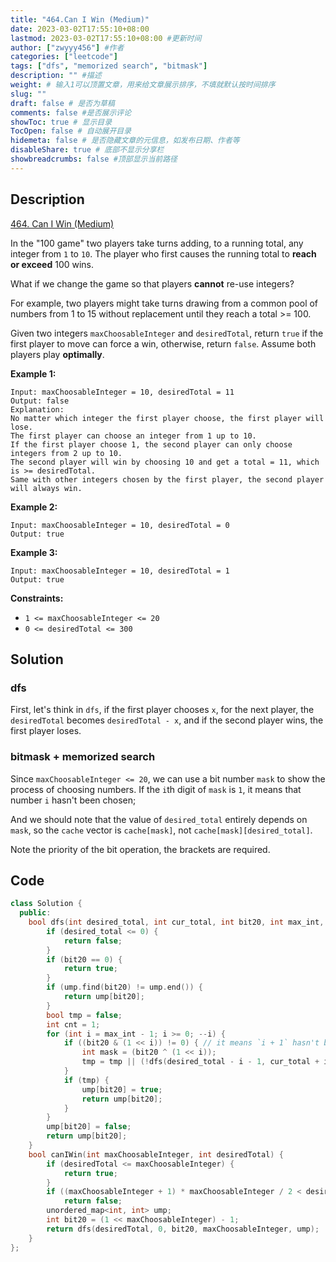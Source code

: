 ```yaml
---
title: "464.Can I Win (Medium)"
date: 2023-03-02T17:55:10+08:00
lastmod: 2023-03-02T17:55:10+08:00 #更新时间
author: ["zwyyy456"] #作者
categories: ["leetcode"]
tags: ["dfs", "memorized search", "bitmask"]
description: "" #描述
weight: # 输入1可以顶置文章，用来给文章展示排序，不填就默认按时间排序
slug: ""
draft: false # 是否为草稿
comments: false #是否展示评论
showToc: true # 显示目录
TocOpen: false # 自动展开目录
hidemeta: false # 是否隐藏文章的元信息，如发布日期、作者等
disableShare: true # 底部不显示分享栏
showbreadcrumbs: false #顶部显示当前路径
---
```

## Description
[464. Can I Win (Medium)](https://leetcode.com/problems/can-i-win/)

In the "100 game" two players take turns adding, to a running total, any integer from `1` to `10`.
The player who first causes the running total to **reach or exceed** 100 wins.

What if we change the game so that players **cannot** re-use integers?

For example, two players might take turns drawing from a common pool of numbers from 1 to 15 without
replacement until they reach a total >= 100.

Given two integers `maxChoosableInteger` and `desiredTotal`, return `true` if the first player to
move can force a win, otherwise, return `false`. Assume both players play **optimally**.

**Example 1:**

```
Input: maxChoosableInteger = 10, desiredTotal = 11
Output: false
Explanation:
No matter which integer the first player choose, the first player will lose.
The first player can choose an integer from 1 up to 10.
If the first player choose 1, the second player can only choose integers from 2 up to 10.
The second player will win by choosing 10 and get a total = 11, which is >= desiredTotal.
Same with other integers chosen by the first player, the second player will always win.

```

**Example 2:**

```
Input: maxChoosableInteger = 10, desiredTotal = 0
Output: true

```

**Example 3:**

```
Input: maxChoosableInteger = 10, desiredTotal = 1
Output: true

```

**Constraints:**

- `1 <= maxChoosableInteger <= 20`
- `0 <= desiredTotal <= 300`

## Solution
### dfs
First, let's think in `dfs`, if the first player chooses `x`, for the next player, the `desiredTotal` becomes `desiredTotal - x`, and if the second player wins, the first player loses.

### bitmask + memorized search
Since `maxChoosableInteger <= 20`, we can use a bit number `mask` to show the process of choosing numbers. If the `i`th digit of `mask` is `1`, it means that number `i` hasn't been chosen;

And we should note that the value of `desired_total` entirely depends on `mask`, so the `cache` vector is `cache[mask]`, not `cache[mask][desired_total]`.

Note the priority of the bit operation, the brackets are required.

## Code
```cpp
class Solution {
  public:
    bool dfs(int desired_total, int cur_total, int bit20, int max_int, unordered_map<int, int> &ump) {
        if (desired_total <= 0) {
            return false;
        }
        if (bit20 == 0) {
            return true;
        }
        if (ump.find(bit20) != ump.end()) {
            return ump[bit20];
        }
        bool tmp = false;
        int cnt = 1;
        for (int i = max_int - 1; i >= 0; --i) {
            if ((bit20 & (1 << i)) != 0) { // it means `i + 1` hasn't been chosen
                int mask = (bit20 ^ (1 << i));
                tmp = tmp || (!dfs(desired_total - i - 1, cur_total + i + 1, mask, max_int, ump));
            }
            if (tmp) {
                ump[bit20] = true;
                return ump[bit20];
            }
        }
        ump[bit20] = false;
        return ump[bit20];
    }
    bool canIWin(int maxChoosableInteger, int desiredTotal) {
        if (desiredTotal <= maxChoosableInteger) {
            return true;
        }
        if ((maxChoosableInteger + 1) * maxChoosableInteger / 2 < desiredTotal)
            return false;
        unordered_map<int, int> ump;
        int bit20 = (1 << maxChoosableInteger) - 1;
        return dfs(desiredTotal, 0, bit20, maxChoosableInteger, ump);
    }
};
```